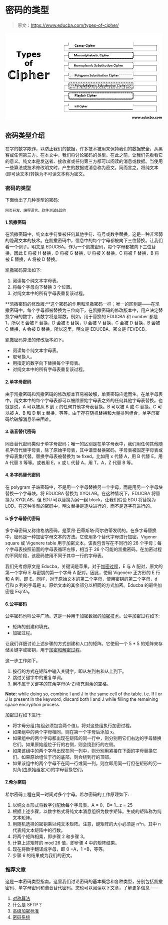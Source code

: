 # 密码的类型

> 原文：<https://www.educba.com/types-of-cipher/>

![Types of Cipher](img/10d64c178f81b5654c862af85e5217c2.png)



## 密码类型介绍

在字的数字欺诈，以防止我们的数据，许多技术被用来保持我们的数据安全，从黑客或任何第三方。在本文中，我们将讨论密码的类型。在此之前，让我们先看看它的意义。纯文本是发送者、接收者或任何第三方都可以阅读的消息或数据。当使用一些算法或技术修改明文时，产生的数据或消息称为密文。简而言之，将纯文本(即可读文本)转换为不可读文本称为密文。

### 密码的类型

下面给出了几种类型的密码:

<small>网页开发、编程语言、软件测试&其他</small>

#### 1.凯撒密码

在凯撒密码中，纯文本字符集被任何其他字符、符号或数字替换。这是一种非常弱的隐藏文本的技术。在凯撒密码中，信息中的每个字母都被向下三位替换。让我们看一个例子。明文是 EDUCBA。作为一个凯撒密码，每个字母都被向下三位替换，因此 E 将被 H 替换，D 将被 G 替换，U 将被 X 替换，C 将被 F 替换，B 将被 E 替换，A 将被 D 替换。

凯撒密码算法如下:

1.  阅读每个纯文本字母表。
2.  将每个字母向下替换 3 个位置。
3.  对纯文本中的所有字母表重复该过程。

**凯撒密码的修改版:**这个密码的作用和凯撒密码一样；唯一的区别是——在凯撒密码中，每个字母都被替换为三位向下，在凯撒密码的修改版本中，用户决定替换字母的数字，该数字将是常数。例如，用于替换的 EDUCBA 和 number 都是 1，所以 E 会被 F 替换，D 会被 E 替换，U 会被 V 替换，C 会被 D 替换，B 会被 C 替换，A 会被 B 替换，所以这里，明文是 EDUCBA，密文是 FEVDCB。

凯撒密码算法的修改版本如下。

*   阅读每个纯文本字母表。
*   取号换人。
*   用指定的数字向下替换每个字母表。
*   对纯文本中的所有字母表重复该过程。

#### 2.单字母密码

由于凯撒密码和凯撒密码的修改版本容易被破解，单表密码应运而生。在单字母表中，纯文本中的每个字母表都可以被除原始字母表之外的任何其他字母表替换。也就是说，A 可以被从 B 到 z 的任何其他字母表替换。B 可以被 A 或 C 替换。C 可以被 A、B 和 D 到 z 替换，等等。由于存在随机替换和大量排列组合，单字母密码给破解消息带来困难。

#### 3.谐音替代密码

同音替代密码类似于单字母密码；唯一的区别是在单字母表中，我们用任何其他随机字母代替字母表，除了原始字母表，其中谐音替换密码，字母表被固定字母表或字母表集代替。替换字母表被替换为 te fixed。比如用 x 代替 A，用 B 代替 E，用 A 代替 S 等等。或者用 E，x 或 L 代替 A，用 T，A，Z 代替 B 等。

#### 4.多字码替代密码

在 polygram 子站密码中，不是用一个字母替换另一个字母，而是用另一个字母块替换一个字母块。将 EDUCBA 替换为 XYQLAB。在这种情况下，EDUCBA 将替换为 XYQLAB，但 EDU 可以替换为另一组 block，让我们假设 EDU 将替换为 LOD。在这种类型的密码中，明文替换是逐块进行的，而不是逐字符进行的。

#### 5.多字母替代密码

多字母密码又称维格纳密码，是莱昂·巴蒂斯塔·阿尔伯蒂发明的。在多字母替换中，密码是一种加密字母文本的方法。它使用多个替代字母进行加密。Vigener square 或 Vigenere table 用于加密文本。该表包含写在不同行的 26 个字母；每个字母表按照前面的字母表循环左移，相当于 26 个可能的凯撒密码。在加密过程的不同阶段，该密码使用不同于其中一行的字母表。

我们先考虑原文是 Educba，关键词是苹果。对于[加密过程](https://www.educba.com/encryption-process/)，E 与 A 配对，原文的第一个字母 E 与密钥的第一个字母 A 配对。因此，使用 Vigenère 正方形的 E 行和 A 列，即 E。同样，对于原始文本的第二个字母，使用密钥的第二个字母，d 行和 p 列的字母是 s。原始文本的其余部分以相同的方式加密。Educba 的最终加密是 Esjnfa。

#### 6.公平密码

公平密码也叫公平广场。这是一种用于加密数据的[加密技术](https://www.educba.com/cryptography-techniques/)。公平加密过程如下:

*   矩阵的创建和填充。
*   加密过程。

让我们详细讨论上述步骤的方式创建和人口的矩阵。它使用一个 5 * 5 的矩阵来存储关键字或密钥，用于[加密和解密过程](https://www.educba.com/encryption-vs-decryption/)。

这一步工作如下。

1.  按行的方式在矩阵中输入关键字，即从左到右和从上到下。
2.  跳过关键字中的重复单词。
3.  用不属于关键字的其余字母(A-Z)填充剩余的空格。

**Note:** while doing so, combine I and J in the same cell of the table. i.e. If I or J is present in the keyword, discard both I and J while filling the remaining space encryption process.

加密过程如下进行:

*   将字母分组(每组必须包含两个值)。将对这些组执行加密过程。
*   如果组中的两个字母相同，则在第一个字母后添加 x。
*   如果组中的两个字母都出现在矩阵的同一行中，则分别用它们右边的字母替换它们。如果原始组位于行的右侧，则会绕到行的左侧。
*   如果该组中的两个字母出现在同一列中，则分别用紧接在下面的字母替换它们。如果原始组位于行的底部，则会绕到行的顶部。
*   如果该组中的两个字母不在同一行或同一列，则立即用同一行但在矩形的另一对角(由原始组定义)的字母替换它们。

#### 7.希尔密码

希尔密码工程在同一时间对多个字母。希尔密码的工作原理如下:

1.  以纯文本形式将数字分配给每个字母表。A = 0，B= 1…z = 25
2.  根据上述步骤，以数字格式将纯文本消息组织为数字矩阵。生成的矩阵称为纯文本矩阵。
3.  用随机选择的密钥乘以纯文本矩阵。注意，键矩阵的大小必须是 n*n，其中 n 代表纯文本矩阵中的行数。
4.  将两个矩阵相乘，即步骤 2 和步骤 3。
5.  计算上述矩阵的 mod 26 值，即步骤 4 中的矩阵结果。
6.  现在将数字翻译成字母，即 0 =A，1 =B，等等。
7.  步骤 6 的结果成为我们的密文。

### 推荐文章

这是一本密码类型指南。这里我们讨论密码的基本概念和各种类型，分别包括凯撒密码、单字母密码和谐音替代密码。您也可以阅读以下文章，了解更多信息——

1.  [对称算法](https://www.educba.com/symmetric-algorithms/)
2.  什么是 SFTP？
3.  [高级加密标准](https://www.educba.com/advanced-encryption-standard/)
4.  [密码系统](https://www.educba.com/cryptosystems/)





